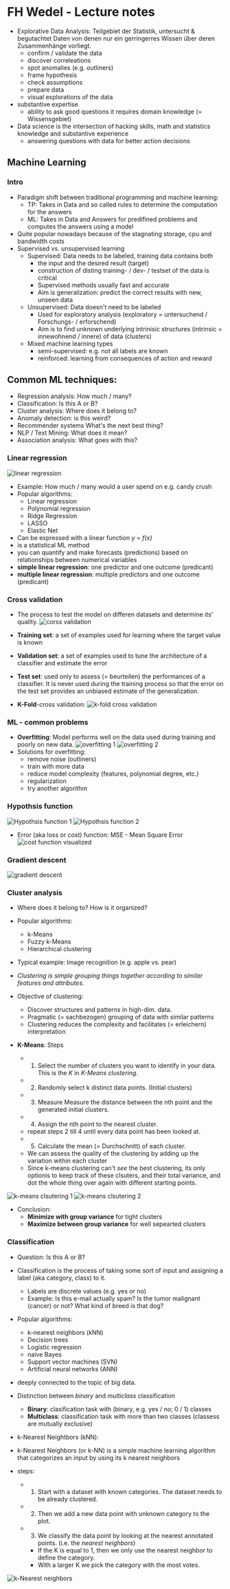 # FH Wedel - Lecture notes

* Explorative Data Analysis: Teilgebiet der Statistik, untersucht & begutachtet Daten von denen nur ein gerringerres Wissen über deren Zusammenhänge vorliegt.
    * confirm / validate the data
    * discover correleations
    * spot anomalies (e.g. outliners)
    * frame hypothesis
    * check assumptions
    * prepare data 
    * visual explorations of the data
* substantive expertise
    * ability to ask good questions it requires domain knowledge (= Wissensgebiet)
* Data science is the intersection of hacking skills, math and statistics knowledge and substantive experience
    * answering questions with data for better action decisions

## Machine Learning 

### Intro
* Paradigm shift between traditional programming and machine learning: 
    * TP: Takes in Data and so called rules to determine the computation for the answers
    * ML: Takes in Data and Answers for predifined problems and computes the answers using a model
* Quite popular nowadays because of the stagnating storage, cpu and bandwidth costs
* Supervised vs. unsupervised learning
    * Supervised: Data needs to be labeled, training data contains both 
        * the input and the desired result (target)
        * construction of disting training- / dev- / testset of the data is critical
        * Supervised methods usually fast and accurate
        * Aim is generalization: predict the correct results with new, unseen data
    * Unsupervised: Data doesn't need to be labeled
        * Used for exploratory analysis (exploratory = untersuchend / Forschungs- / erforschend)
        * Aim is to find unknown underlying intrinisic structures (intrinsic = innewohnend / innere) of data (clusters)
    * Mixed machine learning types
        * semi-supervised: e.g. not all labels are known
        * reinforced: learning from consequences of action and reward

## Common ML techniques: 
* Regression analysis: How much / many?
* Classification: Is this A or B?
* Cluster analysis: Where does it belong to?
* Anomaly detection: is this weird?
* Recommender systems What's the next best thing?
* NLP / Text Mining: What does it mean?
* Association analysis: What goes with this?

### Linear regression
![linear regression](./img/01.png)
* Example: How much / many would a user spend on e.g. candy crush
* Popular algorithms: 
    * Linear regression
    * Polynomial regression
    * Ridge Regression
    * LASSO
    * Elastic Net
* Can be expressed with a linear function _y = f(x)_
* is a statistical ML method
* you can quantify and make forecasts (predictions) based on relationships between numerical variables
* **simple linear regression**: one predictor and one outcome (predicant)
* **multiple linear regression**: multiple predictors and one outcome (predicant)

### Cross validation
* The process to test the model on differen datasets and determine its' quality.
![corss validation](./img/04.png)
* **Training set**: a set of examples used for learning where the target value is known
* **Validation set**: a set of examples used to tune the architecture of a classifier and estimate the error
* **Test set**: used only to assess (= beurteilen) the performances of a classifier. It is never used during the training process so that the error on the test set provides an unbiased estimate of the generalization.

* **K-Fold**-cross validation: 
![k-fold cross validation](./img/05.png)

### ML - common problems
* **Overfitting**: Model performs well on the data used during training and poorly on new data.
![overfitting 1](./img/06.png)
![overfitting 2](./img/07.png)
* Solutions for overfitting: 
    * remove noise (outliners)
    * train with more data
    * reduce model complexity (features, polynomial degree, etc.)
    * regularization
    * try another algorithm

### Hypothsis function
![Hypothsis function 1](./img/02.png)
![Hypothsis function 2](./img/03.png)
* Error (aka loss or cost) function: MSE - Mean Square Error
![cost function visualized](./img/08.png)

### Gradient descent
![gradient descent](./img/09.png)

### Cluster analysis
* Where does it belong to? How is it organized?
* Popular algorithms: 
    * k-Means
    * Fuzzy k-Means 
    * Hierarchical clustering
* Typical example: Image recognition (e.g. apple vs. pear)
* _Clustering is simple grouping things together according to similar features and attributes._
* Objective of clustering: 
    * Discover structures and patterns in high-dim. data.
    * Pragmatic (= sachbezogen) grouping of data with similar patterns
    * Clustering reduces the complexity and facilitates (= erleichern) interpretation

* **K-Means**: Steps
    * 1. Select the number of clusters you want to identify in your data. This is the _K_ in _K-Means clustering_. 
    * 2. Randomly select k distinct data points. (Initial clusters)
    * 3. Measure Measure the distance between the nth point and the generated initial clusters. 
    * 4. Assign the nth point to the nearest cluster.  
    * repeat steps 2 till 4 until every data point has been looked at.
    * 5. Calculate the mean (= Durchschnitt) of each cluster. 
    * We can assess the quality of the clustering by adding up the variation within each cluster
    * Since k-means clustering can't _see_ the best clustering, its only optionis to keep track of these clsuters, and their total variance, and dot the whole thing over again with different starting points.

![k-means clsutering 1](./img/10.png)
![k-means clsutering 2](./img/11.png)

* Conclusion: 
    * **Minimize with group variance** for tight clusters
    * **Maximize between group variance** for well sepearted clusters 

### Classification
* Question: Is this A or B?
* Classification is the process of taking some sort of input and assigning a label (aka category, class) to it.
    * Labels are discrete values (e.g. yes or no)
    * Example: Is this e-mail actually spam? Is the tumor malignant (cancer) or not? What kind of breed is that dog?
* Popular algorithms: 
    * k-nearest neighbors (kNN)
    * Decision trees
    * Logistic regression
    * naive Bayes
    * Support vector machines (SVN)
    * Artificial neural networks (ANN)
* deeply connected to the topic of big data.
* Distinction between _binary_ and _multiclass_ classification
    * **Binary**: clasification task with (binary, e.g. yes / no; 0 / 1) classes
    * **Multiclass**: classification task with more than two classes (classess are mutually exclusive)

* k-Nearest Neightbors (kNN):
* k-Nearest Neighbors (or k-NN) is a simple machine learning algorithm that categorizes an input by using its k nearest neighbors 
* steps: 
    * 1. Start with a dataset with known categories. The dataset needs to be already clustered. 
    * 2. Then we add a new data point with unknown category to the plot. 
    * 3. We classify the data point by looking at the nearest annotated points. (i.e. the _nearest neighbors_)
        * If the K is equal to 1, then we only use the nearest neighbor to define the category. 
        * With a larger K we pick the category with the most votes.

![k-Nearest neighbors](./img/12.png)  



